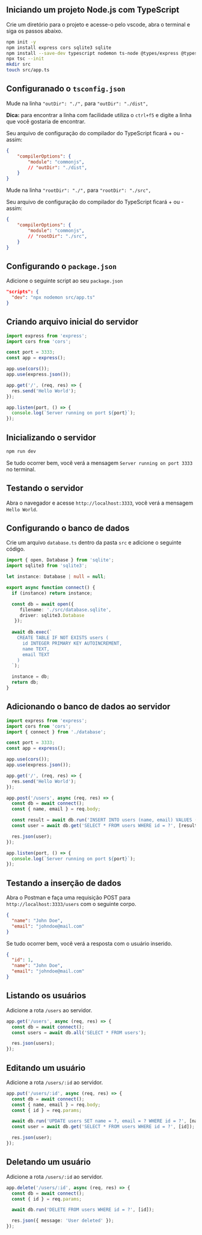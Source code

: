 ## Iniciando um projeto Node.js com TypeScript

Crie um diretório para o projeto e acesse-o pelo vscode, abra o terminal e siga os passos abaixo.

```bash
npm init -y
npm install express cors sqlite3 sqlite
npm install --save-dev typescript nodemon ts-node @types/express @types/cors
npx tsc --init
mkdir src
touch src/app.ts
```

## Configuranado o `tsconfig.json`

Mude na linha ```"outDir": "./",``` para ```"outDir": "./dist",```

**Dica:** para encontrar a linha com facilidade utiliza o ```ctrl+f5``` e digite a linha que você gostaria de encontrar.

Seu arquivo de configuração do compilador do TypeScript ficará + ou - assim:

```json
{
    "compilerOptions": {
        "module": "commonjs",                                
        // "outDir": "./dist",                                 
    }
}
```

 Mude na linha ```"rootDir": "./",``` para ```"rootDir": "./src",```
 
Seu arquivo de configuração do compilador do TypeScript ficará + ou - assim:

```json
{
    "compilerOptions": {
        "module": "commonjs",                                
        // "rootDir": "./src",                                  
    }
}
```

## Configurando o `package.json`

Adicione o seguinte script ao seu `package.json`

```json
"scripts": {
  "dev": "npx nodemon src/app.ts"
}
```

## Criando arquivo inicial do servidor

```typescript
import express from 'express';
import cors from 'cors';

const port = 3333;
const app = express();

app.use(cors());
app.use(express.json());

app.get('/', (req, res) => {
  res.send('Hello World');
});

app.listen(port, () => {
  console.log(`Server running on port ${port}`);
});
```

## Inicializando o servidor

```bash
npm run dev
```

Se tudo ocorrer bem, você verá a mensagem `Server running on port 3333` no terminal.

## Testando o servidor

Abra o navegador e acesse `http://localhost:3333`, você verá a mensagem `Hello World`.

## Configurando o banco de dados

Crie um arquivo `database.ts` dentro da pasta `src` e adicione o seguinte código.

```typescript
import { open, Database } from 'sqlite';
import sqlite3 from 'sqlite3';

let instance: Database | null = null;

export async function connect() {
  if (instance) return instance;

  const db = await open({
     filename: './src/database.sqlite',
     driver: sqlite3.Database
   });
  
  await db.exec(`
    CREATE TABLE IF NOT EXISTS users (
      id INTEGER PRIMARY KEY AUTOINCREMENT,
      name TEXT,
      email TEXT
    )
  `);

  instance = db;
  return db;
}
```

## Adicionando o banco de dados ao servidor

```typescript
import express from 'express';
import cors from 'cors';
import { connect } from './database';

const port = 3333;
const app = express();

app.use(cors());
app.use(express.json());

app.get('/', (req, res) => {
  res.send('Hello World');
});

app.post('/users', async (req, res) => {
  const db = await connect();
  const { name, email } = req.body;

  const result = await db.run('INSERT INTO users (name, email) VALUES (?, ?)', [name, email]);
  const user = await db.get('SELECT * FROM users WHERE id = ?', [result.lastID]);

  res.json(user);
});

app.listen(port, () => {
  console.log(`Server running on port ${port}`);
});
```

## Testando a inserção de dados

Abra o Postman e faça uma requisição POST para `http://localhost:3333/users` com o seguinte corpo.

```json
{
  "name": "John Doe",
  "email": "johndoe@mail.com"
}
```

Se tudo ocorrer bem, você verá a resposta com o usuário inserido.

```json
{
  "id": 1,
  "name": "John Doe",
  "email": "johndoe@mail.com"
}
```

## Listando os usuários

Adicione a rota `/users` ao servidor.

```typescript
app.get('/users', async (req, res) => {
  const db = await connect();
  const users = await db.all('SELECT * FROM users');

  res.json(users);
});
```

## Editando um usuário

Adicione a rota `/users/:id` ao servidor.

```typescript
app.put('/users/:id', async (req, res) => {
  const db = await connect();
  const { name, email } = req.body;
  const { id } = req.params;

  await db.run('UPDATE users SET name = ?, email = ? WHERE id = ?', [name, email, id]);
  const user = await db.get('SELECT * FROM users WHERE id = ?', [id]);

  res.json(user);
});
```

## Deletando um usuário

Adicione a rota `/users/:id` ao servidor.

```typescript
app.delete('/users/:id', async (req, res) => {
  const db = await connect();
  const { id } = req.params;

  await db.run('DELETE FROM users WHERE id = ?', [id]);

  res.json({ message: 'User deleted' });
});
```